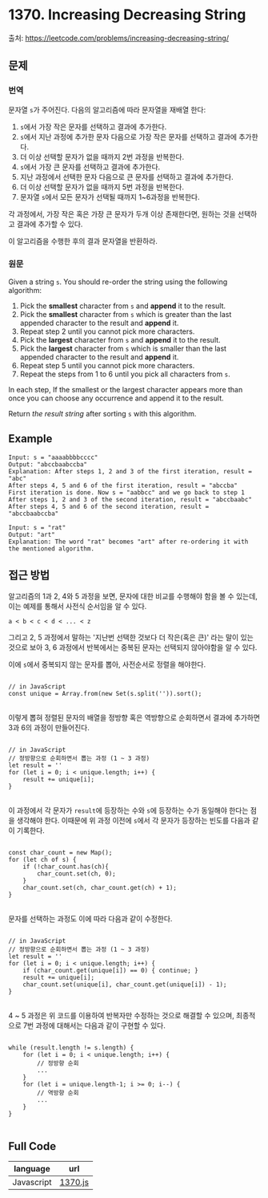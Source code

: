# 1370. Increasing Decreasing String

출처: https://leetcode.com/problems/increasing-decreasing-string/

## 문제

### 번역

문자열 `s`가 주어진다. 다음의 알고리즘에 따라 문자열을 재배열 한다:
1. `s`에서 가장 작은 문자를 선택하고 결과에 추가한다.
2. `s`에서 지난 과정에 추가한 문자 다음으로 가장 작은 문자를 선택하고 결과에 추가한다.
3. 더 이상 선택할 문자가 없을 때까지 2번 과정을 반복한다.
4. `s`에서 가장 큰 문자를 선택하고 결과에 추가한다.
5. 지난 과정에서 선택한 문자 다음으로 큰 문자를 선택하고 결과에 추가한다.
6. 더 이상 선택할 문자가 없을 때까지 5번 과정을 반복한다.
7. 문자열 `s`에서 모든 문자가 선택될 때까지 1~6과정을 반복한다.

각 과정에서, 가장 작은 혹은 가장 큰 문자가 두개 이상 존재한다면, 원하는 것을 선택하고 결과에 추가할 수 있다.

이 알고리즘을 수행한 후의 결과 문자열을 반환하라.

### 원문

Given a string  `s`. You should re-order the string using the following algorithm:

1.  Pick the  **smallest**  character from  `s`  and  **append**  it to the result.
2.  Pick the  **smallest**  character from  `s`  which is greater than the last appended character to the result and  **append**  it.
3.  Repeat step 2 until you cannot pick more characters.
4.  Pick the  **largest** character from  `s`  and  **append**  it to the result.
5.  Pick the  **largest** character from  `s`  which is smaller than the last appended character to the result and  **append**  it.
6.  Repeat step 5 until you cannot pick more characters.
7.  Repeat the steps from 1 to 6 until you pick all characters from  `s`.

In each step, If the smallest or the largest character appears more than once you can choose any occurrence and append it to the result.

Return  _the result string_  after sorting  `s` with this algorithm.

## Example
```
Input: s = "aaaabbbbcccc"
Output: "abccbaabccba"
Explanation: After steps 1, 2 and 3 of the first iteration, result = "abc"
After steps 4, 5 and 6 of the first iteration, result = "abccba"
First iteration is done. Now s = "aabbcc" and we go back to step 1
After steps 1, 2 and 3 of the second iteration, result = "abccbaabc"
After steps 4, 5 and 6 of the second iteration, result = "abccbaabccba"
```
```
Input: s = "rat"
Output: "art"
Explanation: The word "rat" becomes "art" after re-ordering it with the mentioned algorithm.
```
## 접근 방법

알고리즘의 1과 2, 4와 5 과정을 보면, 문자에 대한 비교를 수행해야 함을 볼 수 있는데, 이는 예제를 통해서 사전식 순서임을 알 수 있다.
```
a < b < c < d < ... < z
```
그리고 2, 5 과정에서 말하는 '지난번 선택한 것보다 더 작은(혹은 큰)' 라는 말이 있는 것으로 보아 3, 6 과정에서 반복에서는 중복된 문자는 선택되지 않아야함을 알 수 있다. 

이에 `s`에서 중복되지 않는 문자를 뽑아, 사전순서로 정렬을 해야한다.
<pre>
<code>
// in JavaScript
const unique = Array.from(new Set(s.split('')).sort();
</code>
</pre>
이렇게 뽑혀 정렬된 문자의 배열을 정방향 혹은 역방향으로 순회하면서 결과에 추가하면 3과 6의 과정이 만들어진다.
<pre>
<code>
// in JavaScript
// 정방향으로 순회하면서 뽑는 과정 (1 ~ 3 과정)
let result = ''
for (let i = 0; i < unique.length; i++) {
	result += unique[i];
}
</code>
</pre>
이 과정에서 각 문자가 `result`에 등장하는 수와 `s`에 등장하는 수가 동일해야 한다는 점을 생각해야 한다. 이때문에 위 과정 이전에 `s`에서 각 문자가 등장하는 빈도를 다음과 같이 기록한다.
<pre>
<code>
const char_count = new Map();
for (let ch of s) {
	if (!char_count.has(ch){
		char_count.set(ch, 0);
	}
	char_count.set(ch, char_count.get(ch) + 1);
}
</code>
</pre>

문자를 선택하는 과정도 이에 따라 다음과 같이 수정한다.

<pre>
<code>
// in JavaScript
// 정방향으로 순회하면서 뽑는 과정 (1 ~ 3 과정)
let result = ''
for (let i = 0; i < unique.length; i++) {
	if (char_count.get(unique[i]) == 0) { continue; }
	result += unique[i];
	char_count.set(unique[i], char_count.get(unique[i]) - 1);
}
</code>
</pre>

4 ~ 5 과정은 위 코드를 이용하여 반복자만 수정하는 것으로 해결할 수 있으며, 최종적으로 7번 과정에 대해서는 다음과 같이 구현할 수 있다.
<pre>
<code>
while (result.length != s.length) {
	for (let i = 0; i < unique.length; i++) {
		// 정방향 순회
		...
	}
	for (let i = unique.length-1; i >= 0; i--) {
		// 역방향 순회
		...
	}
}
</code>
</pre>

## Full Code
|language|url|
|--------|---|
|Javascript|[1370.js](https://github.com/opwe37/Algorithm-Study/blob/master/LeetCode/src/1370.js)|
